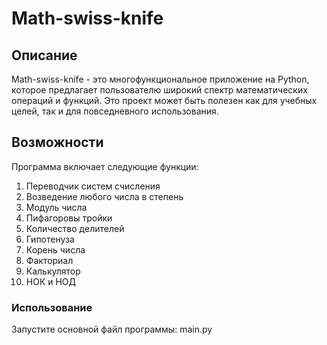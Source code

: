 # Math-swiss-knife

## Описание
Math-swiss-knife - это многофункциональное приложение на Python, которое предлагает пользователю широкий спектр математических операций и функций. Это проект может быть полезен как для учебных целей, так и для повседневного использования.

## Возможности
Программа включает следующие функции:
1. Переводчик систем счисления
2. Возведение любого числа в степень
3. Модуль числа
4. Пифагоровы тройки
5. Количество делителей
6. Гипотенуза
7. Корень числа
8. Факториал
9. Калькулятор
10. НОК и НОД

### Использование
Запустите основной файл программы:
main.py
